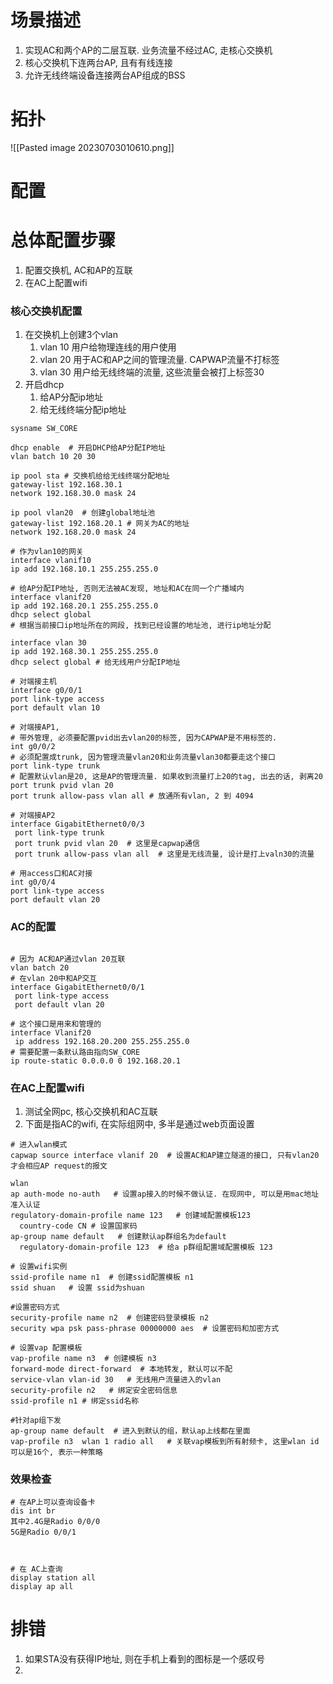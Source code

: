 
# 场景描述
1. 实现AC和两个AP的二层互联. 业务流量不经过AC, 走核心交换机
2. 核心交换机下连两台AP, 且有有线连接
3. 允许无线终端设备连接两台AP组成的BSS


# 拓扑

![[Pasted image 20230703010610.png]]

# 配置

# 总体配置步骤
1. 配置交换机, AC和AP的互联
2. 在AC上配置wifi


### 核心交换机配置
1. 在交换机上创建3个vlan
	1. vlan 10 用户给物理连线的用户使用
	2. vlan 20 用于AC和AP之间的管理流量. CAPWAP流量不打标签
	3. vlan 30 用户给无线终端的流量, 这些流量会被打上标签30
2. 开启dhcp
	1. 给AP分配ip地址
	2. 给无线终端分配ip地址

```shell
sysname SW_CORE

dhcp enable  # 开启DHCP给AP分配IP地址
vlan batch 10 20 30

ip pool sta # 交换机给给无线终端分配地址
gateway-list 192.168.30.1
network 192.168.30.0 mask 24

ip pool vlan20  # 创建global地址池
gateway-list 192.168.20.1 # 网关为AC的地址
network 192.168.20.0 mask 24

# 作为vlan10的网关
interface vlanif10
ip add 192.168.10.1 255.255.255.0

# 给AP分配IP地址, 否则无法被AC发现, 地址和AC在同一个广播域内
interface vlanif20  
ip add 192.168.20.1 255.255.255.0
dhcp select global  
# 根据当前接口ip地址所在的网段, 找到已经设置的地址池, 进行ip地址分配

interface vlan 30
ip add 192.168.30.1 255.255.255.0
dhcp select global # 给无线用户分配IP地址

# 对端接主机
interface g0/0/1
port link-type access
port default vlan 10

# 对端接AP1, 
# 带外管理, 必须要配置pvid出去vlan20的标签, 因为CAPWAP是不用标签的. 
int g0/0/2
# 必须配置成trunk, 因为管理流量vlan20和业务流量vlan30都要走这个接口
port link-type trunk
# 配置默认vlan是20, 这是AP的管理流量. 如果收到流量打上20的tag, 出去的话, 剥离20
port trunk pvid vlan 20 
port trunk allow-pass vlan all # 放通所有vlan, 2 到 4094

# 对端接AP2
interface GigabitEthernet0/0/3
 port link-type trunk
 port trunk pvid vlan 20  # 这里是capwap通信
 port trunk allow-pass vlan all  # 这里是无线流量, 设计是打上valn30的流量

# 用access口和AC对接
int g0/0/4
port link-type access
port default vlan 20

```


### AC的配置

```shell

# 因为 AC和AP通过vlan 20互联
vlan batch 20
# 在vlan 20中和AP交互
interface GigabitEthernet0/0/1
 port link-type access
 port default vlan 20

# 这个接口是用来和管理的
interface Vlanif20                        
 ip address 192.168.20.200 255.255.255.0
# 需要配置一条默认路由指向SW_CORE
ip route-static 0.0.0.0 0 192.168.20.1

```

### 在AC上配置wifi
1. 测试全网pc, 核心交换机和AC互联
2. 下面是指AC的wifi, 在实际组网中, 多半是通过web页面设置 

```shell
# 进入wlan模式
capwap source interface vlanif 20  # 设置AC和AP建立隧道的接口, 只有vlan20才会相应AP request的报文
 
wlan  
ap auth-mode no-auth   # 设置ap接入的时候不做认证. 在现网中, 可以是用mac地址准入认证  
regulatory-domain-profile name 123   # 创建域配置模板123
  country-code CN # 设置国家码
ap-group name default   # 创建默认ap群组名为default
  regulatory-domain-profile 123  # 给a p群组配置域配置模板 123

# 设置wifi实例
ssid-profile name n1  # 创建ssid配置模板 n1
ssid shuan   # 设置 ssid为shuan

#设置密码方式
security-profile name n2  # 创建密码登录模板 n2
security wpa psk pass-phrase 00000000 aes  # 设置密码和加密方式

# 设置vap 配置模板
vap-profile name n3  # 创建模板 n3
forward-mode direct-forward  # 本地转发, 默认可以不配
service-vlan vlan-id 30   # 无线用户流量进入的vlan
security-profile n2   # 绑定安全密码信息
ssid-profile n1 # 绑定ssid名称

#针对ap组下发
ap-group name default  # 进入到默认的组，默认ap上线都在里面
vap-profile n3  wlan 1 radio all   # 关联vap模板到所有射频卡, 这里wlan id可以是16个, 表示一种策略

```

### 效果检查

```shell
# 在AP上可以查询设备卡
dis int br
其中2.4G是Radio 0/0/0
5G是Radio 0/0/1



# 在 AC上查询
display station all
display ap all 
```



# 排错

1. 如果STA没有获得IP地址, 则在手机上看到的图标是一个感叹号
2. 